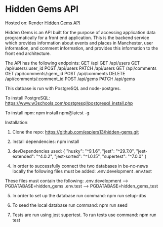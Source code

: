 # Hidden Gems API

Hosted on: Render
[Hidden Gems API](https://hidden-gems-cd0h.onrender.com/api)

Hidden Gems is an API built for the purpose of accessing application data programatically for a front end application.
This is the backend service which provides information about events and places in Manchester, user information, and comment information, and provides this information to the front end architecture.

The API has the following endpoints:
GET /api
GET /api/users
GET /api/users/:user_id
POST /api/users
PATCH /api/users
GET /api/comments
GET /api/comments/:gem_id
POST /api/comments
DELETE /api/comments/:comment_id
POST /api/gems
PATCH /api/gems

This datbase is run with PostgreSQL and node-postgres.

To install PostgreSQL: https://www.w3schools.com/postgresql/postgresql_install.php

To install npm:
npm install npm@latest -g

Installation:

1. Clone the repo:
   https://github.com/espiers13/hidden-gems.git

2. Install dependencies:
   npm install

3. devDependencies used:
   {
   "husky": "^9.1.6",
   "jest": "^29.7.0",
   "jest-extended": "^4.0.2",
   "jest-sorted": "^1.0.15",
   "supertest": "^7.0.0"
   }

4. In order to successfully connect the two databases in be-nc-news locally the following files must be added:
   .env.development
   .env.test

These files must contain the following:
.env.development --> PGDATABASE=hidden_gems
.env.test --> PGDATABASE=hidden_gems_test

5. In order to set up the database run command:
   npm run setup-dbs

6. To seed the local database run command:
   npm run seed

7. Tests are run using jest supertest. To run tests use command:
   npm run test

